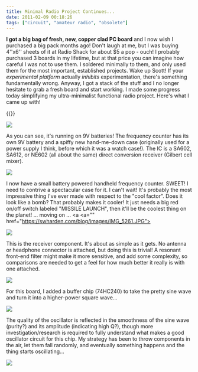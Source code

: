 ```yaml
---
title: Minimal Radio Project Continues...
date: 2011-02-09 00:18:26
tags: ["circuit", "amateur radio", "obsolete"]
---
```




__I got a big bag of fresh, new, copper clad PC board__ and I now wish I purchased a big pack months ago! Don't laugh at me, but I was buying 4''x6'' sheets of it at Radio Shack for about $5 a pop - ouch! I probably purchased 3 boards in my lifetime, but at that price you can imagine how careful I was not to use them. I soldered minimally to them, and only used them for the most important, established projects.  Wake up Scott! If your _experimental platform_ actually _inhibits_ experimentation, there's something fundamentally wrong.  Anyway, I got a stack of the stuff and I no longer hesitate to grab a fresh board and start working. I made some progress today simplifying my ultra-minimalist functional radio project. Here's what I came up with!

{{<youtube KTQZzNkMuC8>}}

<div class="text-center img-border">

![](https://swharden.com/static/2011/02/09/IMG_5278.jpg)

</div>

As you can see, it's running on 9V batteries! The frequency counter has its own 9V battery and a spiffy new hand-me-down case (originally used for a power supply I think, before which it was a watch case!). The IC is a SA602, SA612, or NE602 (all about the same) direct conversion receiver (Gilbert cell mixer). 

<div class="text-center img-border">

![](https://swharden.com/static/2011/02/09/IMG_5275.jpg)

</div>

I now have a small battery powered handheld frequency counter. SWEET! I need to contrive a spectacular case for it. I can't wait! It's probably the most impressive thing I've ever made with respect to the "cool factor". Does it look like a bomb? That probably makes it cooler! It just needs a big red on/off switch labeled "MISSILE LAUNCH", then it'll be the coolest thing on the planet! ... moving on ... <a <a="" href="https://swharden.com/blog/images/IMG_5261.JPG">

<div class="text-center img-border">

![](https://swharden.com/static/2011/02/09/IMG_5261.jpg)

</div>

This is the receiver component. It's about as simple as it gets. No antenna or headphone connector is attached, but doing this is trivial! A resonant front-end filter might make it more sensitive, and add some complexity, so comparisons are needed to get a feel for how much better it really is with one attached. 

<div class="text-center img-border">

![](https://swharden.com/static/2011/02/09/IMG_5263.jpg)

</div>

For this board, I added a buffer chip (74HC240) to take the pretty sine wave and turn it into a higher-power square wave...

<div class="text-center img-border">

![](https://swharden.com/static/2011/02/09/IMG_5284.jpg)

</div>

The quality of the oscillator is reflected in the smoothness of the sine wave (purity?) and its amplitude (indicating high Q?), though more investigation/research is required to fully understand what makes a good oscillator circuit for this chip. My strategy has been to throw components in the air, let them fall randomly, and eventually something happens and the thing starts oscillating...

<div class="text-center img-border">

![](https://swharden.com/static/2011/02/09/IMG_5282.jpg)

</div>